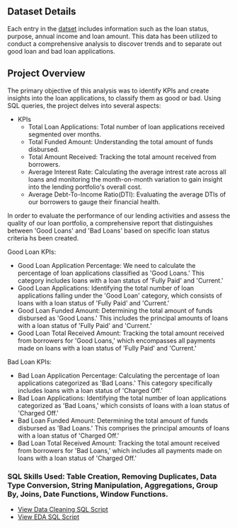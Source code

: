 ## Dataset Details
Each entry in the [datset](https://github.com/Debraj-Bora/SQL-Portfolio/blob/main/Bank%20Loan%20Case%20Study/financial_loan.csv) includes information such as the loan status, purpose, annual income and loan amount. This data has been utilized to conduct a comprehensive analysis to discover trends and to separate out good loan and bad loan applications.

## Project Overview
The primary objective of this analysis was to identify KPIs and create insights into the loan applications, to classify them as good or bad. Using SQL queries, the project delves into several aspects:
- KPIs
  - Total Loan Applications: Total number of loan applications received segmented over months.
  - Total Funded Amount: Understanding the total amount of funds disbursed.
  - Total Amount Received: Tracking the total amount received from borrowers.
  - Average Interest Rate: Calculating the average intrest rate across all loans and monitoring the month-on-month variation to gain insight into the lending portfolio's overall cost.
  - Average Debt-To-Income Ratio(DTI): Evaluating the average DTIs of our borrowers to gauge their financial health.

In order to evaluate the performance of our lending activities and assess the quality of our loan portfolio, a comprehensive report that distinguishes between 'Good Loans' and 'Bad Loans' based on specific loan status criteria hs been created.

Good Loan KPIs:
- Good Loan Application Percentage: We need to calculate the percentage of loan applications classified as 'Good Loans.' This category includes loans with a loan status of 'Fully Paid' and 'Current.'
- Good Loan Applications: Identifying the total number of loan applications falling under the 'Good Loan' category, which consists of loans with a loan status of 'Fully Paid' and 'Current.'
- Good Loan Funded Amount: Determining the total amount of funds disbursed as 'Good Loans.' This includes the principal amounts of loans with a loan status of 'Fully Paid' and 'Current.'
- Good Loan Total Received Amount: Tracking the total amount received from borrowers for 'Good Loans,' which encompasses all payments made on loans with a loan status of 'Fully Paid' and 'Current.'

Bad Loan KPIs:
- Bad Loan Application Percentage: Calculating the percentage of loan applications categorized as 'Bad Loans.' This category specifically includes loans with a loan status of 'Charged Off.'
- Bad Loan Applications: Identifying the total number of loan applications categorized as 'Bad Loans,' which consists of loans with a loan status of 'Charged Off.'
- Bad Loan Funded Amount: Determining the total amount of funds disbursed as 'Bad Loans.' This comprises the principal amounts of loans with a loan status of 'Charged Off.'
- Bad Loan Total Received Amount: Tracking the total amount received from borrowers for 'Bad Loans,' which includes all payments made on loans with a loan status of 'Charged Off.'

### SQL Skills Used: Table Creation, Removing Duplicates, Data Type Conversion, String Manipulation, Aggregations, Group By, Joins, Date Functions, Window Functions.
- [View Data Cleaning SQL Script](https://github.com/Debraj-Bora/SQL-Portfolio/blob/main/Bank%20Loan%20Case%20Study/loan_DataCleaning.sql)
- [View EDA SQL Script](https://github.com/Debraj-Bora/SQL-Portfolio/blob/main/Bank%20Loan%20Case%20Study/loan_EDA.sql)
